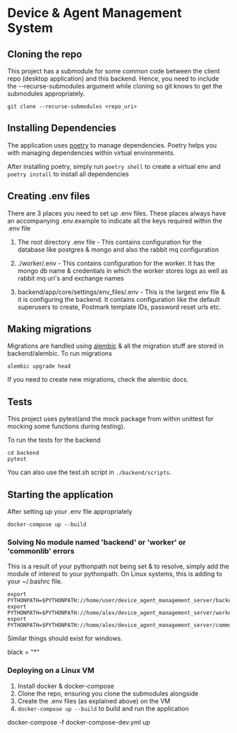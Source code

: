 # Device & Agent Management System

## Cloning the repo
This project has a submodule for some common code between the client repo (desktop application) and this backend. Hence, you need to include the --recurse-submodules argument while cloning so git knows to get the submodules appropriately.

```
git clone --recurse-submodules <repo_uri>
```

## Installing Dependencies
The application uses [poetry](https:/python-poetry.org/) to manage dependencies.
Poetry helps you with managing dependencies within virtual environments.

After installing poetry, simply run `poetry shell` to create a virtual env and `poetry install` to install all dependencies

## Creating .env files
There are 3 places you need to set up .env files. These places always have an accompanying .env.example to indicate all the keys required within the .env file

1. The root directory .env file - This contains configuration for the database like postgres & mongo and also the rabbit mq configuration

2. ./worker/.env - This contains configuration for the worker. It has the mongo db name & credentials in which the worker stores logs as well as rabbit mq uri's and exchange names

3. backend/app/core/settings/env_files/.env - This is the largest env file & it is configuring the backend. It contains configuration like the default superusers to create, Postmark template IDs, password reset urls etc.

## Making migrations
Migrations are handled using [alembic](https://alembic.sqlalchemy.org/en/latest/) & all the migration stuff are stored in backend/alembic.
To run migrations
```
alembic upgrade head
```
If you need to create new migrations, check the alembic docs.

## Tests
This project uses pytest(and the mock package from within unittest for mocking some functions during testing).

To run the tests for the backend
```
cd backend
pytest
```
You can also use the test.sh script in `./backend/scripts`.


## Starting the application

After setting up your .env file appropriately
```
docker-compose up --build
```

### Solving No module named 'backend' or 'worker' or 'commonlib' errors
This is a result of your pythonpath not being set & to resolve, simply add the module of interest to your pythonpath.
On Linux systems, this is adding to your ~/.bashrc file.
```
export PYTHONPATH=$PYTHONPATH://home/user/device_agent_management_server/backend
export PYTHONPATH=$PYTHONPATH://home/alex/device_agent_management_server/worker
export PYTHONPATH=$PYTHONPATH://home/alex/device_agent_management_server/commonlib
```
Similar things should exist for windows.

black = "*"

### Deploying on a Linux VM
1. Install docker & docker-compose
2. Clone the repo, ensuring you clone the submodules alongside
3. Create the .env files (as explained above) on the VM
4. `docker-compose up --build` to build and run the application


docker-compose -f docker-compose-dev.yml up

